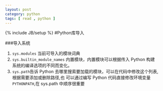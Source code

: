 ```yaml
---
layout: post 
category: python	 
tags: [ read , python ]
---
```

{% include JB/setup %}
#Python库导入

###导入系统
1. `sys.modules` 当前可导入的模块词典
2. `sys.builtin_module_names` 内置模块，内置模块可以根据传入 Python 构建系统的编译选项的不同而变化。
3. `sys.path`告诉 Python 去哪里搜索要加载的模块，可以在代码中修改这个列表,根据需要添加或删除路径,也 可以通过编写 Python 代码直接修改环境变量`PYTHONPATH`,在 sys.path 中顺序很重要